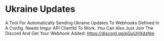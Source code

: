 # Ukraine Updates

A Tool For Automatically Sending Ukraine Updates To Webhooks Defined In A Config. Needs Imgur API ClientId To Work. You Can Also Just Join The Discord And Get Your Webhook Added: https://discord.gg/pGuUHXdzNw